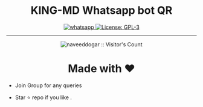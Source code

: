 

   <h1 align="center">KING-MD Whatsapp bot QR </h1>
  </a>
</p>
   
<p align="center">

  <a aria-label="Join our chats" href="https://www.youtube.com/@YourPenPal" target="_blank">
    <img alt="whatsapp" src="https://img.shields.io/badge/Join Group-25D366?style=for-the-badge&logo=whatsapp&logoColor=white" />
  </a>
 
  <a aria-label="Secktor is free to use" href="https://github.com/naveeddogar/KING-MD/blob/main/LICENCE" target="_blank">
    <img alt="License: GPL-3" src="https://badges.frapsoft.com/os/gpl/gpl.png?v=103)](https://opensource.org/licenses/GPL-3.0/" target="_blank" />
  </a>
</p>

 
---

<p align="center"><img src="https://profile-counter.glitch.me/{naveeddogar}/count.svg" alt="naveeddogar :: Visitor's Count" /></p>
 <h1 align="center">Made with ❤️</h1>


- Join Group for any queries

  
- Star ⭐ repo if you like .
 
 
